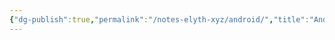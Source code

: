 ```yaml
---
{"dg-publish":true,"permalink":"/notes-elyth-xyz/android/","title":"Android","created":"","updated":""}
---
```


